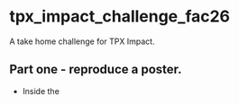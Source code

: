 # tpx_impact_challenge_fac26
A take home challenge for TPX Impact.

## Part one - reproduce a poster.

- Inside the 

